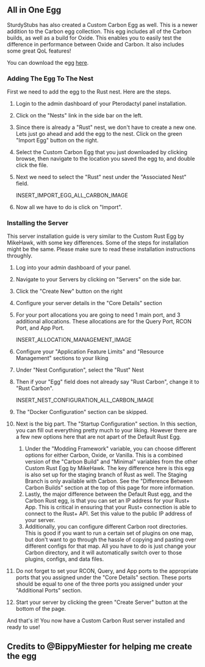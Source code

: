 ## All in One Egg

SturdyStubs has also created a Custom Carbon Egg as well. This is a newer addition to the Carbon egg collection. This egg includes all of the Carbon builds, as well as a build for Oxide. This enables you to easily test the difference in performance between Oxide and Carbon. It also includes some great QoL features!

You can download the egg [here](https://raw.githubusercontent.com/SturdyStubs/Carbon.Egg/main/egg-rust--all-carbon-builds.json).

### Adding The Egg To The Nest

First we need to add the egg to the Rust nest. Here are the steps.

1. Login to the admin dashboard of your Pterodactyl panel installation.

2. Click on the "Nests" link in the side bar on the left.

3. Since there is already a "Rust" nest, we don't have to create a new one. Lets just go ahead and add the egg to the nest. Click on the green "Import Egg" button on the right.

4. Select the Custom Carbon Egg that you just downloaded by clicking browse, then navigate to the location you saved the egg to, and double click the file.

5. Next we need to select the "Rust" nest under the "Associated Nest" field.

   INSERT_IMPORT_EGG_ALL_CARBON_IMAGE

6. Now all we have to do is click on "Import".

### Installing the Server

This server installation guide is very similar to the Custom Rust Egg by MikeHawk, with some key differences. Some of the steps for installation might be the same. Please make sure to read these installation instructions throughly.

1. Log into your admin dashboard of your panel.

2. Navigate to your Servers by clicking on "Servers" on the side bar.

3. Click the "Create New" button on the right

4. Configure your server details in the "Core Details" section

5. For your port allocations you are going to need 1 main port, and 3 additional allocations. These allocations are for the Query Port, RCON Port, and App Port.

   INSERT_ALLOCATION_MANAGEMENT_IMAGE

6. Configure your "Application Feature Limits" and "Resource Management" sections to your liking

7. Under "Nest Configuration", select the "Rust" Nest

8. Then if your "Egg" field does not already say "Rust Carbon", change it to "Rust Carbon".

   INSERT_NEST_CONFIGURATION_ALL_CARBON_IMAGE

9. The "Docker Configuration" section can be skipped.

10. Next is the big part. The "Startup Configuration" section. In this section, you can fill out everything pretty much to your liking. However there are a few new options here that are not apart of the Default Rust Egg.

    1. Under the "Modding Framework" variable, you can choose different options for either Carbon, Oxide, or Vanilla. This is a combined version of the "Carbon Build" and "Minimal" variables from the other Custom Rust Egg by MikeHawk. The key difference here is this egg is also set up for the staging branch of Rust as well. The Staging Branch is only available with Carbon. See the "Difference Between Carbon Builds" section at the top of this page for more information.
    2. Lastly, the major difference between the Default Rust egg, and the Carbon Rust egg, is that you can set an IP address for your Rust+ App. This is critical in ensuring that your Rust+ connection is able to connect to the Rust+ API. Set this value to the public IP address of your server.
    3. Additionally, you can configure different Carbon root directories. This is good if you want to run a certain set of plugins on one map, but don't want to go through the hassle of copying and pasting over different configs for that map. All you have to do is just change your Carbon directory, and it will automatically switch over to those plugins, configs, and data files.

11. Do not forget to set your RCON, Query, and App ports to the appropriate ports that you assigned under the "Core Details" section. These ports should be equal to one of the three ports you assigned under your "Additional Ports" section.

12. Start your server by clicking the green "Create Server" button at the bottom of the page.

And that's it! You now have a Custom Carbon Rust server installed and ready to use!

## Credits to @BippyMiester for helping me create the egg
